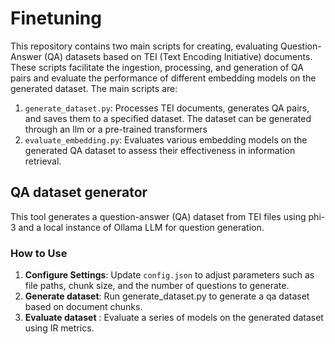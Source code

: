 # Finetuning

This repository contains two main scripts for creating, evaluating Question-Answer (QA) datasets based on TEI (Text Encoding Initiative) documents.
These scripts facilitate the ingestion, processing, and generation of QA pairs and evaluate the performance of different embedding models on the generated dataset. 
The main scripts are:

1. `generate_dataset.py`: Processes TEI documents, generates QA pairs, and saves them to a specified dataset.
    The dataset can be generated through an llm or a pre-trained transformers
2. `evaluate_embedding.py`: Evaluates various embedding models on the generated QA dataset to assess their effectiveness in information retrieval.

## QA dataset generator

This tool generates a question-answer (QA) dataset from TEI files using phi-3 and a local instance
of Ollama LLM for question generation.

### How to Use

1. **Configure Settings**: Update `config.json` to adjust parameters such as file paths, chunk size, and the number of questions to generate.
2. **Generate dataset**: Run generate_dataset.py to generate a qa dataset based on document chunks.
3. **Evaluate dataset** : Evaluate a series of models on the generated dataset using IR metrics.

